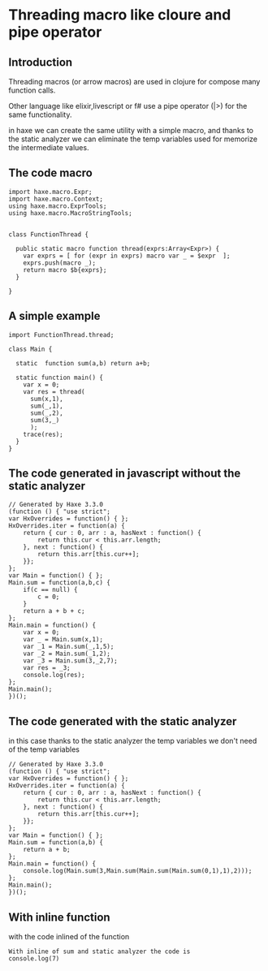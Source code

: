 [tags]: / "pipe,macro,thread,operator,clojure"

# Threading macro like cloure and pipe operator

## Introduction

Threading macros (or arrow macros) are used in clojure for compose many function calls.


Other language like elixir,livescript or f# use a pipe operator (|>) for the same functionality.


in haxe we can create the same utility with a simple macro, and thanks to the static analyzer we can eliminate the temp variables 
used for memorize the intermediate values.

## The code macro

```
import haxe.macro.Expr;
import haxe.macro.Context;
using haxe.macro.ExprTools;
using haxe.macro.MacroStringTools;


class FunctionThread {

  public static macro function thread(exprs:Array<Expr>) {
    var exprs = [ for (expr in exprs) macro var _ = $expr  ];
    exprs.push(macro _);
    return macro $b{exprs};
  }

}
```

## A simple example

```
import FunctionThread.thread;

class Main {

  static  function sum(a,b) return a+b;

  static function main() {
    var x = 0;
    var res = thread(
      sum(x,1),
      sum(_,1),
      sum(_,2),
      sum(3,_)
      );
    trace(res);
  }
}
```

## The code generated in javascript without the static analyzer

```
// Generated by Haxe 3.3.0
(function () { "use strict";
var HxOverrides = function() { };
HxOverrides.iter = function(a) {
    return { cur : 0, arr : a, hasNext : function() {
        return this.cur < this.arr.length;
    }, next : function() {
        return this.arr[this.cur++];
    }};
};
var Main = function() { };
Main.sum = function(a,b,c) {
    if(c == null) {
        c = 0;
    }
    return a + b + c;
};
Main.main = function() {
    var x = 0;
    var _ = Main.sum(x,1);
    var _1 = Main.sum(_,1,5);
    var _2 = Main.sum(_1,2);
    var _3 = Main.sum(3,_2,7);
    var res = _3;
    console.log(res);
};
Main.main();
})();
```
## The code generated with the static analyzer
in this case thanks to the static analyzer the temp variables 
we don't need of the temp variables

```
// Generated by Haxe 3.3.0
(function () { "use strict";
var HxOverrides = function() { };
HxOverrides.iter = function(a) {
	return { cur : 0, arr : a, hasNext : function() {
		return this.cur < this.arr.length;
	}, next : function() {
		return this.arr[this.cur++];
	}};
};
var Main = function() { };
Main.sum = function(a,b) {
	return a + b;
};
Main.main = function() {
	console.log(Main.sum(3,Main.sum(Main.sum(Main.sum(0,1),1),2)));
};
Main.main();
})();
```

## With inline function 
with the code inlined of the function

```
With inline of sum and static analyzer the code is
console.log(7)
```
